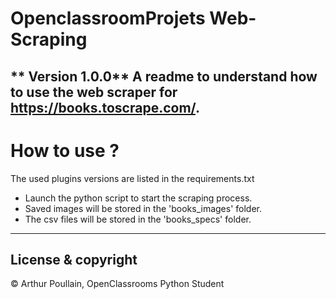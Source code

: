 # OpenclassroomProjets Web-Scraping
** Version 1.0.0**
A readme to understand how to use the web scraper for https://books.toscrape.com/.
--
# How to use ?
The used plugins versions are listed in the requirements.txt
* Launch the python script to start the scraping process.
* Saved images will be stored in the 'books_images' folder.
* The csv files will be stored in the 'books_specs' folder.
---
## License & copyright
© Arthur Poullain, OpenClassrooms Python Student
